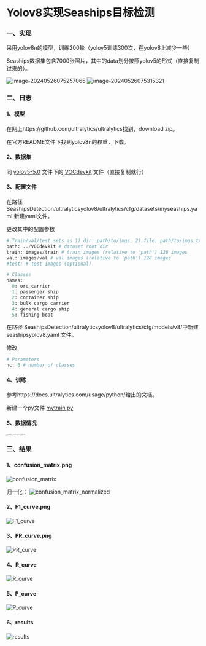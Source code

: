 # Yolov8实现Seaships目标检测

### 一、实现

采用yolov8n的模型，训练200轮（yolov5训练300次，在yolov8上减少一些）

Seaships数据集包含7000张照片，其中的data划分按照yolov5的形式（直接复制过来的）。

<img src="C:\Users\李昌峻\AppData\Roaming\Typora\typora-user-images\image-20240526075257065.png" alt="image-20240526075257065" />

<img src="C:\Users\李昌峻\AppData\Roaming\Typora\typora-user-images\image-20240526075315321.png" alt="image-20240526075315321" />

### 二、日志

#### 1、模型

在网上https://github.com/ultralytics/ultralytics找到，download zip。

在官方README文件下找到yolov8n的权重，下载。

#### 2、数据集

同 [yolov5-5.0](..\yolov5-5.0) 文件下的 [VOCdevkit](VOCdevkit) 文件（直接复制就行）

#### 3、配置文件

在路径 SeashipsDetection/ultralyticsyolov8/ultralytics/cfg/datasets/myseaships.yaml 新建yaml文件。

更改其中的配置参数

```python
# Train/val/test sets as 1) dir: path/to/imgs, 2) file: path/to/imgs.txt, or 3) list: [path/to/imgs1, path/to/imgs2, ..]
path: ../VOCdevkit # dataset root dir
train: images/train # train images (relative to 'path') 128 images
val: images/val # val images (relative to 'path') 128 images
#test: # test images (optional)

# Classes
names:
  0: ore carrier
  1: passenger ship
  2: container ship
  3: bulk cargo carrier
  4: general cargo ship
  5: fishing boat
```

在路径 SeashipsDetection/ultralyticsyolov8/ultralytics/cfg/models/v8/中新建  seashipsyolov8.yaml 文件。

修改

```python
# Parameters
nc: 6 # number of classes
```

#### 4、训练

参考https://docs.ultralytics.com/usage/python/给出的文档。

新建一个py文件 [mytrain.py](mytrain.py) 

#### 5、数据情况

<img src="E:\Ocean Object Detection\OceanObjectDetection\SeashipsDetection\ultralyticsyolov8\runs\detect\train5\labels_correlogram.jpg" alt="labels_correlogram" style="zoom:25%;" /><img src="E:\Ocean Object Detection\OceanObjectDetection\SeashipsDetection\ultralyticsyolov8\runs\detect\train5\labels.jpg" alt="labels" style="zoom: 25%;" />

### 三、结果

#### 1、confusion_matrix.png

<img src="E:\Ocean Object Detection\OceanObjectDetection\SeashipsDetection\ultralyticsyolov8\runs\detect\train5\confusion_matrix.png" alt="confusion_matrix" />

归一化：
<img src="E:\Ocean Object Detection\OceanObjectDetection\SeashipsDetection\ultralyticsyolov8\runs\detect\train5\confusion_matrix_normalized.png" alt="confusion_matrix_normalized" />

#### 2、F1_curve.png

<img src="E:\Ocean Object Detection\OceanObjectDetection\SeashipsDetection\ultralyticsyolov8\runs\detect\train5\F1_curve.png" alt="F1_curve" />

#### 3、PR_curve.png

<img src="E:\Ocean Object Detection\OceanObjectDetection\SeashipsDetection\ultralyticsyolov8\runs\detect\train5\PR_curve.png" alt="PR_curve" />

#### 4、R_curve

<img src="E:\Ocean Object Detection\OceanObjectDetection\SeashipsDetection\ultralyticsyolov8\runs\detect\train5\R_curve.png" alt="R_curve" />

#### 5、P_curve

<img src="E:\Ocean Object Detection\OceanObjectDetection\SeashipsDetection\ultralyticsyolov8\runs\detect\train5\P_curve.png" alt="P_curve" />

#### 6、results

<img src="E:\Ocean Object Detection\OceanObjectDetection\SeashipsDetection\ultralyticsyolov8\runs\detect\train5\results.png" alt="results" />